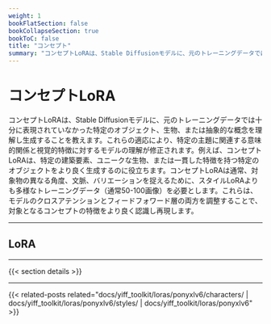 ```yaml
---
weight: 1
bookFlatSection: false
bookCollapseSection: true
bookToC: false
title: "コンセプト"
summary: "コンセプトLoRAは、Stable Diffusionモデルに、元のトレーニングデータでは十分に表現されていなかった特定のオブジェクト、生物、または抽象的な概念を理解し生成することを教えます。これらの適応により、特定の主題に関連する意味的関係と視覚的特徴に対するモデルの理解が修正されます。例えば、コンセプトLoRAは、特定の建築要素、ユニークな生物、または一貫した特徴を持つ特定のオブジェクトをより良く生成するのに役立ちます。コンセプトLoRAは通常、対象物の異なる角度、文脈、バリエーションを捉えるために、スタイルLoRAよりも多様なトレーニングデータ（通常50-100画像）を必要とします。これらは、モデルのクロスアテンションとフィードフォワード層の両方を調整することで、対象となるコンセプトの特徴をより良く認識し再現します。"
---
```


<!--markdownlint-disable MD025 -->

# コンセプトLoRA

コンセプトLoRAは、Stable Diffusionモデルに、元のトレーニングデータでは十分に表現されていなかった特定のオブジェクト、生物、または抽象的な概念を理解し生成することを教えます。これらの適応により、特定の主題に関連する意味的関係と視覚的特徴に対するモデルの理解が修正されます。例えば、コンセプトLoRAは、特定の建築要素、ユニークな生物、または一貫した特徴を持つ特定のオブジェクトをより良く生成するのに役立ちます。コンセプトLoRAは通常、対象物の異なる角度、文脈、バリエーションを捉えるために、スタイルLoRAよりも多様なトレーニングデータ（通常50-100画像）を必要とします。これらは、モデルのクロスアテンションとフィードフォワード層の両方を調整することで、対象となるコンセプトの特徴をより良く認識し再現します。

---

## LoRA

---

{{< section details >}}

---

<!--
HUGO_SEARCH_EXCLUDE_START
-->
{{< related-posts related="docs/yiff_toolkit/loras/ponyxlv6/characters/ | docs/yiff_toolkit/loras/ponyxlv6/styles/ | docs/yiff_toolkit/loras/ponyxlv6" >}}
<!--
HUGO_SEARCH_EXCLUDE_END
-->
